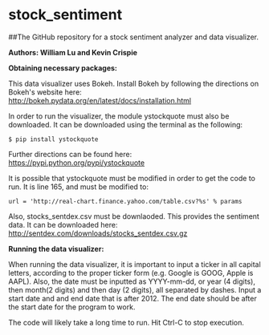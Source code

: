 # stock_sentiment

##The GitHub repository for a stock sentiment analyzer and data visualizer.

**Authors: William Lu and Kevin Crispie**

**Obtaining necessary packages:**

This data visualizer uses Bokeh. Install Bokeh by following the directions on Bokeh's website here:
http://bokeh.pydata.org/en/latest/docs/installation.html

In order to run the visualizer, the module ystockquote must also be downloaded. It can be downloaded using the terminal as the following:

```
$ pip install ystockquote
```

Further directions can be found here: https://pypi.python.org/pypi/ystockquote

It is possible that ystockquote must be modified in order to get the code to run. It is line 165, and must be modified to:

```
url = 'http://real-chart.finance.yahoo.com/table.csv?%s' % params
```

Also, stocks_sentdex.csv must be downlaoded. This provides the sentiment data. It can be downloaded here: 
http://sentdex.com/downloads/stocks_sentdex.csv.gz

**Running the data visualizer:**

When running the data visualizer, it is important to input a ticker in all capital letters, according to the proper ticker form (e.g. Google is GOOG, Apple is AAPL). Also, the date must be inputted as YYYY-mm-dd, or year (4 digits), then month(2 digits) and then day (2 digits), all separated by dashes. Input a start date and and end date that is after 2012. The end date should be after the start date for the program to work.

The code will likely take a long time to run. Hit Ctrl-C to stop execution.
